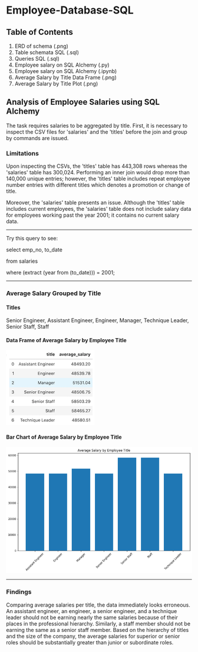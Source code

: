 # Employee-Database-SQL

## Table of Contents

1) ERD of schema (.png)
1) Table schemata SQL (.sql)
1) Queries SQL (.sql)
1) Employee salary on SQL Alchemy (.py)
1) Employee salary on SQL Alchemy (.ipynb)
1) Average Salary by Title Data Frame (.png)
1) Average Salary by Title Plot (.png)

## Analysis of Employee Salaries using SQL Alchemy

The task requires salaries to be aggregated by title. First, it is necessary to inspect the CSV files for 'salaries' and the 'titles' before the join and group by commands are issued. 

### Limitations
Upon inspecting the CSVs, the 'titles' table has 443,308 rows whereas the 'salaries' table has 300,024. Performing an inner join would drop more than 140,000 unique entries; however, the 'titles' table includes repeat employee number entries with different titles which denotes a promotion or change of title.

Moreover, the 'salaries' table presents an issue. Although the 'titles' table includes current employees, the 'salaries' table does not include salary data for employees working past the year 2001; it contains no current salary data.

--------------------------
Try this query to see:

select emp_no, to_date

from salaries

where (extract (year from (to_date))) = 2001;

--------------------------


### Average Salary Grouped by Title

#### Titles
Senior Engineer, Assistant Engineer, Engineer, Manager, Technique Leader, Senior Staff, Staff

#### Data Frame of Average Salary by Employee Title
![Average Salary by Title](Average_Salary_by_Title_DF.png)

#### Bar Chart of Average Salary by Employee Title
![Average Salary by Title](Average_Salary_by_Employee_Title.png)


--------------------------
### Findings
Comparing average salaries per title, the data immediately looks erroneous. An assistant engineer, an engineer, a senior engineer, and a technique leader should not be earning nearly the same salaries because of their places in the professional hierarchy. Similarly, a staff member should not be earning the same as a senior staff member. Based on the hierarchy of titles and the size of the company, the average salaries for superior or senior roles should be substantially greater than junior or subordinate roles.
